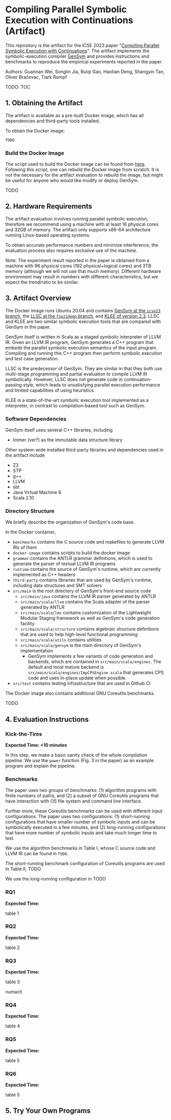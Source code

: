 # Compiling Parallel Symbolic Execution with Continuations (Artifact)

This repository is the artifact for the ICSE 2023 paper "[Compiling Parallel
Symbolic Execution with Continuations](#)".
The artifact implements the symbolic-execution compiler
[GenSym](https://github.com/Generative-Program-Analysis/GenSym) and provides
instructions and benchmarks to reproduce the empirical experiments reported in
the paper.

Authors: Guannan Wei, Songlin Jia, Ruiqi Gao, Haotian Deng, Shangyin Tan, Oliver Bračevac, Tiark Rompf

TODO: TOC

## 1. Obtaining the Artifact

The artifact is available as a pre-built Docker image, which has all
dependencies and third-party tools installed.

To obtain the Docker image:

```
TODO
```

### Build the Docker Image

The script used to build the Docker image can be found from [here](#).
Following this script, one can rebuild the Docker image from scratch.
It is not the necessary for the artifact evaluation to rebuild the image,
but might be useful for anyone who would like modify or deploy GenSym.

TODO

## 2. Hardware Requirements

The artifact evaluation involves running parallel symbolic execution, therefore we
recommend using a machine with at least 16 physical cores and 32GB of memory.
The artifact only supports x86-64 architecture running Linux-based operating
systems.

To obtain accurate performance numbers and minimize interference, the evaluation
process also requires exclusive use of the machine.

Note: The experiment result reported in the paper is obtained from a machine
with 96 physical cores (192 physical+logical cores) and 3TB memory (although we
will not use that much memory). Different hardware environment may result in
numbers with different characteristics, but we expect the trend/ratio to be
similar.

## 3. Artifact Overview

The Docker image runs Ubuntu 20.04 and contains [GenSym at the `icse23` branch](#),
the [LLSC at the `fse21demo` branch](#), and
[KLEE of version 2.3](https://github.com/klee/klee/tree/v2.3).
LLSC and KLEE are two similar symbolic execution tools that are compared
with GenSym in the paper.

GenSym itself is written in Scala as a staged symbolic interpreter of
LLVM IR. Given an LLVM IR program, GenSym generates a C++ program that embeds
the parallel symbolic execution semantics of the input program.
Compiling and running this C++ program then perform symbolic execution
and test case generation.

LLSC is the predecessor of GenSym. They are similar in that they both use
multi-stage programming and partial evaluation to compile LLVM IR symbolically.
However, LLSC does not generate code in continuation-passing style, which leads
to unsatisfying parallel execution performance and limited capabilities of using
heuristics.

KLEE is a state-of-the-art symbolic execution tool implemented as a interpreter,
in contrast to compilation-based tool such as GenSym.

### Software Dependencies

GenSym itself uses several C++ libraries, including

- Immer (ver?) as the immutable data structure library

Other system-wide installed third-party libraries and dependencies used
in the artifact include

- Z3
- STP
- g++
- LLVM
- sbt
- Java Virtual Machine 8
- Scala 2.10

### Directory Structure

We briefly describe the organization of GenSym's code base.

In the Docker container,

- `benchmarks` contains the C source code and makefiles to generate LLVM IRs of them
- `docker-image` contains scripts to build the docker image
- `grammar` contains the ANTLR grammar definitions, which is used to generate the parser of textual LLVM IR programs
- `runtime` contains the source of GenSym's runtime, which are currently implemented as C++ headers
- `third-party` contains libraries that are used by GenSym's runtime, including data structures and SMT solvers
- `src/main` is the root directory of GenSym's front-end source code
  - `src/main/java` contains the LLVM IR parser generated by ANTLR
  - `src/main/scala/llvm` contains the Scala adapter of the parser generated by ANTLR
  - `src/main/scala/lms` contains customization of the Lightweight Modular Staging framework as well as GenSym's code generation facility
  - `src/main/scala/structure` contains algebraic structure definitions that are used to help high-level functional programming
  - `src/main/scala/utils` contains utilities
  - `src/main/scala/gensym` is the main directory of GenSym's implementation
    - GenSym implements a few variants of code generation and backends, which are contained in `src/main/scala/engines`. The default and most mature backend is `src/main/scala/engines/ImpCPSEngine.scala` that generates CPS code and uses in-place update when possible.
- `src/test` contains testing infrastructure that are used in Github CI

The Docker image also contains additional GNU Coreutils benchmarks.

TODO

## 4. Evaluation Instructions

### Kick-the-Tires

**Expected Time: <10 minutes**

In this step, we make a basic sanity check of the whole compilation pipeline.
We use the `power` function (Fig. 3 in the paper) as an example program and
explain the pipeline.

### Benchmarks

The paper uses two groups of benchmarks: (1) algorithm programs with finite
numbers of paths, and (2) a subset of GNU Coreutils programs that have interaction
with OS file system and command line interface.

Further more, these Coreutils benchmarks can be used with different input
configurations.  The paper uses two configurations: (1) short-running
configurations that have smaller number of symbolic inputs and can be
symbolically executed in a few minutes, and (2) long-running
configurations that have more number of symbolic inputs and take much
longer time to test.

We use the algorithm benchmarks in Table I, whose C source code and LLVM IR
can be found in `TODO`.

The short-running benchmark configuration of Coreutils programs
are used in Table II, TODO

We use the long-running configuration in TODO

### RQ1

**Expected Time:**

table 1

### RQ2

**Expected Time:**

table 2

### RQ3

**Expected Time:**

table 3

numactl

### RQ4

**Expected Time:**

table 4

### RQ5

**Expected Time:**

table 5

### RQ6
**Expected Time:**

table 5

## 5. Try Your Own Programs


